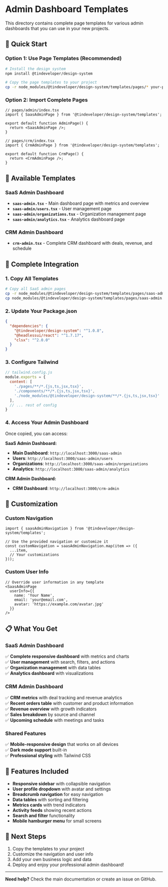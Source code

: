 # Admin Dashboard Templates

This directory contains complete page templates for various admin dashboards that you can use in your new projects.

## 🚀 Quick Start

### Option 1: Use Page Templates (Recommended)

```bash
# Install the design system
npm install @tindeveloper/design-system

# Copy the page templates to your project
cp -r node_modules/@tindeveloper/design-system/templates/pages/* your-project/pages/
```

### Option 2: Import Complete Pages

```tsx
// pages/admin/index.tsx
import { SaasAdminPage } from '@tindeveloper/design-system/templates';

export default function AdminPage() {
  return <SaasAdminPage />;
}

// pages/crm/index.tsx
import { CrmAdminPage } from '@tindeveloper/design-system/templates';

export default function CrmPage() {
  return <CrmAdminPage />;
}
```

## 📁 Available Templates

### SaaS Admin Dashboard
- **`saas-admin.tsx`** - Main dashboard page with metrics and overview
- **`saas-admin/users.tsx`** - User management page
- **`saas-admin/organizations.tsx`** - Organization management page  
- **`saas-admin/analytics.tsx`** - Analytics dashboard page

### CRM Admin Dashboard
- **`crm-admin.tsx`** - Complete CRM dashboard with deals, revenue, and schedule

## 🎯 Complete Integration

### 1. Copy All Templates

```bash
# Copy all SaaS admin pages
cp -r node_modules/@tindeveloper/design-system/templates/pages/saas-admin your-project/pages/
cp node_modules/@tindeveloper/design-system/templates/pages/saas-admin.tsx your-project/pages/
```

### 2. Update Your Package.json

```json
{
  "dependencies": {
    "@tindeveloper/design-system": "^1.0.8",
    "@headlessui/react": "^1.7.17",
    "clsx": "^2.0.0"
  }
}
```

### 3. Configure Tailwind

```js
// tailwind.config.js
module.exports = {
  content: [
    './pages/**/*.{js,ts,jsx,tsx}',
    './components/**/*.{js,ts,jsx,tsx}',
    './node_modules/@tindeveloper/design-system/**/*.{js,ts,jsx,tsx}'
  ],
  // ... rest of config
}
```

### 4. Access Your Admin Dashboard

Once copied, you can access:

**SaaS Admin Dashboard:**
- **Main Dashboard**: `http://localhost:3000/saas-admin`
- **Users**: `http://localhost:3000/saas-admin/users`
- **Organizations**: `http://localhost:3000/saas-admin/organizations`
- **Analytics**: `http://localhost:3000/saas-admin/analytics`

**CRM Admin Dashboard:**
- **CRM Dashboard**: `http://localhost:3000/crm-admin`

## 🔧 Customization

### Custom Navigation

```tsx
import { saasAdminNavigation } from '@tindeveloper/design-system/templates';

// Use the provided navigation or customize it
const customNavigation = saasAdminNavigation.map(item => ({
  ...item,
  // Your customizations
}));
```

### Custom User Info

```tsx
// Override user information in any template
<SaasAdminPage 
  userInfo={{
    name: 'Your Name',
    email: 'your@email.com',
    avatar: 'https://example.com/avatar.jpg'
  }}
/>
```

## 📋 What You Get

### SaaS Admin Dashboard
✅ **Complete responsive dashboard** with metrics and charts  
✅ **User management** with search, filters, and actions  
✅ **Organization management** with data tables  
✅ **Analytics dashboard** with visualizations  

### CRM Admin Dashboard
✅ **CRM metrics** with deal tracking and revenue analytics  
✅ **Recent orders table** with customer and product information  
✅ **Revenue overview** with growth indicators  
✅ **Sales breakdown** by source and channel  
✅ **Upcoming schedule** with meetings and tasks  

### Shared Features
✅ **Mobile-responsive design** that works on all devices  
✅ **Dark mode support** built-in  
✅ **Professional styling** with Tailwind CSS  

## 🎨 Features Included

- **Responsive sidebar** with collapsible navigation
- **User profile dropdown** with avatar and settings
- **Breadcrumb navigation** for easy navigation
- **Data tables** with sorting and filtering
- **Metrics cards** with trend indicators
- **Activity feeds** showing recent actions
- **Search and filter** functionality
- **Mobile hamburger menu** for small screens

## 🚀 Next Steps

1. Copy the templates to your project
2. Customize the navigation and user info
3. Add your own business logic and data
4. Deploy and enjoy your professional admin dashboard!

---

**Need help?** Check the main documentation or create an issue on GitHub.
